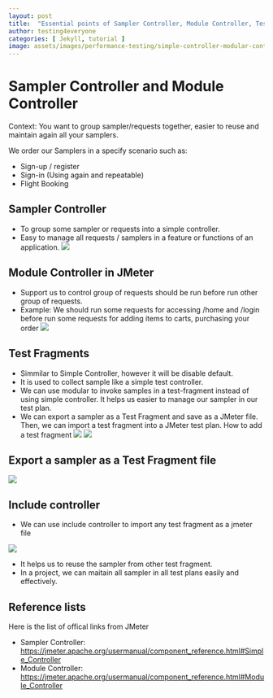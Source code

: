```yaml
---
layout: post
title:  "Essential points of Sampler Controller, Module Controller, Test Fragment, Include controller."
author: testing4everyone
categories: [ Jekyll, tutorial ]
image: assets/images/performance-testing/simple-controller-modular-controller-in-jmeter.png
---
```


# Sampler Controller and Module Controller
Context:
You want to group sampler/requests together, easier to reuse and maintain again all your samplers.

We order our Samplers in a specify scenario such as:
+ Sign-up / register
+ Sign-in (Using again and repeatable)
+ Flight Booking


## Sampler Controller

- To group some sampler or requests into a simple controller.
- Easy to manage all requests / samplers in a feature or functions of an application.
![](https://i.ibb.co/wp738kY/simple-controller-in-jmeter.jpg)

## Module Controller in JMeter

- Support us to control group of requests should be run before run other group of requests.
- Example: We should run some requests for accessing /home and /login before run some requests for adding items to carts, purchasing your order
![](https://i.ibb.co/F5H473f/modular-controller-in-jmeter.jpg)

## Test Fragments
- Simmilar to Simple Controller, however it will be disable default.
- It is used to collect sample like a simple test controller.
- We can use modular to invoke samples in a test-fragment instead of using simple controller. It helps us easier to manage our sampler in our test plan.
- We can export a sampler as a Test Fragment and save as a JMeter file. Then, we can import a test fragment into a JMeter test plan.
How to add a test fragment
![](https://i.ibb.co/d0psmrw/create-a-test-fragment.jpg)
![](https://i.ibb.co/S60fFYG/test-fragment-is-default-disable.jpg)

## Export a sampler as a Test Fragment file

![](https://i.ibb.co/Qct6ryZ/export-a-sampler-as-a-test-fragment.jpg)
## Include controller
- We can use include controller to import any test fragment as a jmeter file

![](https://i.ibb.co/zXBCRzV/include-controller-import-test-fragment.jpg)

- It helps us to reuse the sampler from other test fragment.
- In a project, we can maitain all sampler in all test plans easily and effectively.

## Reference lists
Here is the list of offical links from JMeter
- Sampler Controller: https://jmeter.apache.org/usermanual/component_reference.html#Simple_Controller
- Module Controller: https://jmeter.apache.org/usermanual/component_reference.html#Module_Controller


[//]: # (## Full HTML)

[//]: # ()
[//]: # (Perhaps the best part of Markdown is that you're never limited to just Markdown. You can write HTML directly in the Markdown editor and it will just work as HTML usually does. No limits! Here's a standard YouTube embed code as an example:)

[//]: # ()
[//]: # (<p><iframe style="width:100%;" height="315" src="https://www.youtube.com/embed/Cniqsc9QfDo?rel=0&amp;showinfo=0" frameborder="0" allowfullscreen></iframe></p>)